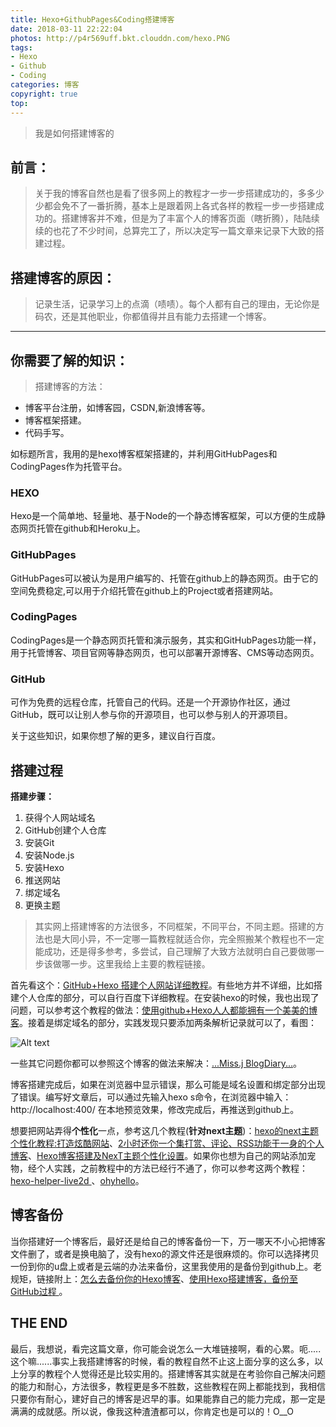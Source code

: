 ```yaml
---
title: Hexo+GithubPages&Coding搭建博客
date: 2018-03-11 22:22:04
photos: http://p4r569uff.bkt.clouddn.com/hexo.PNG
tags: 
- Hexo
- Github
- Coding
categories: 博客
copyright: true
top:
---
```


>我是如何搭建博客的

<!--more-->

## 前言： ##
>关于我的博客自然也是看了很多网上的教程才一步一步搭建成功的，多多少少都会免不了一番折腾，基本上是跟着网上各式各样的教程一步一步搭建成功的。搭建博客并不难，但是为了丰富个人的博客页面（瞎折腾），陆陆续续的也花了不少时间，总算完工了，所以决定写一篇文章来记录下大致的搭建过程。

## 搭建博客的原因： ##
>记录生活，记录学习上的点滴（啧啧）。每个人都有自己的理由，无论你是码农，还是其他职业，你都值得并且有能力去搭建一个博客。

-----------------------------------------------------------------------

## 你需要了解的知识： ##
>搭建博客的方法：

- 博客平台注册，如博客园，CSDN,新浪博客等。  
- 博客框架搭建。  
- 代码手写。 

如标题所言，我用的是hexo博客框架搭建的，并利用GitHubPages和CodingPages作为托管平台。
### HEXO ###
Hexo是一个简单地、轻量地、基于Node的一个静态博客框架，可以方便的生成静态网页托管在github和Heroku上。
### GitHubPages ###
GitHubPages可以被认为是用户编写的、托管在github上的静态网页。由于它的空间免费稳定,可以用于介绍托管在github上的Project或者搭建网站。
### CodingPages ###
CodingPages是一个静态网页托管和演示服务，其实和GitHubPages功能一样，用于托管博客、项目官网等静态网页，也可以部署开源博客、CMS等动态网页。
### GitHub ###
可作为免费的远程仓库，托管自己的代码。还是一个开源协作社区，通过GitHub，既可以让别人参与你的开源项目，也可以参与别人的开源项目。

关于这些知识，如果你想了解的更多，建议自行百度。

## 搭建过程 ##
**搭建步骤：**

   1.   获得个人网站域名
   2.   GitHub创建个人仓库
   3.   安装Git
   4.   安装Node.js
   5.   安装Hexo
   6.   推送网站
   7.   绑定域名
   8.   更换主题

>其实网上搭建博客的方法很多，不同框架，不同平台，不同主题。搭建的方法也是大同小异，不一定哪一篇教程就适合你，完全照搬某个教程也不一定能成功，还是得多参考，多尝试，自己理解了大致方法就明白自己要做哪一步该做哪一步。这里我给上主要的教程链接。

首先看这个：[GitHub+Hexo 搭建个人网站详细教程](https://zhuanlan.zhihu.com/p/26625249)。有些地方并不详细，比如搭建个人仓库的部分，可以自行百度下详细教程。在安装hexo的时候，我也出现了问题，可以参考这个教程的做法：[使用github+Hexo人人都能拥有一个美美的博客](https://blog.csdn.net/working_harder/article/details/52437783)。接着是绑定域名的部分，实践发现只要添加两条解析记录就可以了，看图：

![Alt text](http://p4r569uff.bkt.clouddn.com/ali.jpg)

一些其它问题你都可以参照这个博客的做法来解决：[...Miss.j BlogDiary...](http://jmyblog.top/)。

博客搭建完成后，如果在浏览器中显示错误，那么可能是域名设置和绑定部分出现了错误。编写好文章后，可以通过先输入hexo s命令，在浏览器中输入： http://localhost:400/ 在本地预览效果，修改完成后，再推送到github上。

想要把网站弄得**个性化**一点，参考这几个教程(**针对next主题**)：[hexo的next主题个性化教程:打造炫酷网站](https://zhuanlan.zhihu.com/p/28128674)、[2小时还你一个集打赏、评论、RSS功能于一身的个人博客](https://www.jianshu.com/p/5973c05d7100)、[Hexo博客搭建及NexT主题个性化设置](https://www.jianshu.com/p/e75f208b5290)。如果你也想为自己的网站添加宠物，经个人实践，之前教程中的方法已经行不通了，你可以参考这两个教程：[hexo-helper-live2d
](https://github.com/EYHN/hexo-helper-live2d)、[ohyhello](https://www.ohyhello.com/889/)。

## 博客备份 ##
当你搭建好一个博客后，最好还是给自己的博客备份一下，万一哪天不小心把博客文件删了，或者是换电脑了，没有hexo的源文件还是很麻烦的。你可以选择拷贝一份到你的u盘上或者是云端的办法来备份，这里我使用的是备份到github上。老规矩，链接附上：[怎么去备份你的Hexo博客](https://www.jianshu.com/p/baab04284923)、[使用Hexo搭建博客，备份至GitHub过程 ](https://blog.csdn.net/u012195214/article/details/72721065)。

## THE END ##
最后，我想说，看完这篇文章，你可能会说怎么一大堆链接啊，看的心累。呃.....这个嘛......事实上我搭建博客的时候，看的教程自然不止这上面分享的这么多，以上分享的教程个人觉得还是比较实用的。搭建博客其实就是在考验你自己解决问题的能力和耐心，方法很多，教程更是多不胜数，这些教程在网上都能找到，我相信只要你有耐心，建好自己的博客是迟早的事。如果能靠自己的能力完成，那一定是满满的成就感。所以说，像我这种渣渣都可以，你肯定也是可以的！O__O




